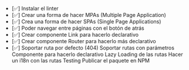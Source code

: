- [✅] Instalar el linter
- [✅] Crear una forma de hacer MPAs (Multiple Page Application)
- [✅] Crea una forma de hacer SPAs (Single Page Applications)
- [✅] Poder navegar entre páginas con el botón de atrás
- [✅] Crear componente Link para hacerlo declarativo
- [✅] Crear componente Router para hacerlo más declarativo
- [✅] Soportar ruta por defecto (404)
  Soportar rutas con parámetros
  Componente para hacerlo declarativo
  Lazy Loading de las rutas
  Hacer un i18n con las rutas
  Testing
  Publicar el paquete en NPM
